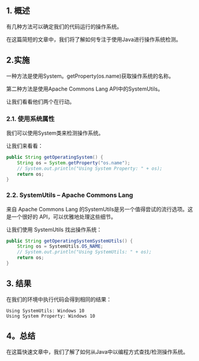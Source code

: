 ## 1. 概述

有几种方法可以确定我们的代码运行的操作系统。

在这篇简短的文章中，我们将了解如何专注于使用Java进行操作系统检测。

## 2.实施

一种方法是使用System。getProperty(os.name)获取操作系统的名称。

第二种方法是使用Apache Commons Lang API中的SystemUtils。

让我们看看他们两个在行动。

### 2.1. 使用系统属性

我们可以使用System类来检测操作系统。

让我们来看看：

```java
public String getOperatingSystem() {
    String os = System.getProperty("os.name");
    // System.out.println("Using System Property: " + os);
    return os;
}
```

### 2.2. SystemUtils – Apache Commons Lang

来自 Apache Commons Lang 的SystemUtils是另一个值得尝试的流行选项。这是一个很好的 API，可以优雅地处理这些细节。

让我们使用 SystemUtils 找出操作系统：

```java
public String getOperatingSystemSystemUtils() {
    String os = SystemUtils.OS_NAME;
    // System.out.println("Using SystemUtils: " + os);
    return os;
}
```

## 3. 结果

在我们的环境中执行代码会得到相同的结果：

```plaintext
Using SystemUtils: Windows 10
Using System Property: Windows 10
```

## 4。总结

在这篇快速文章中，我们了解了如何从Java中以编程方式查找/检测操作系统。